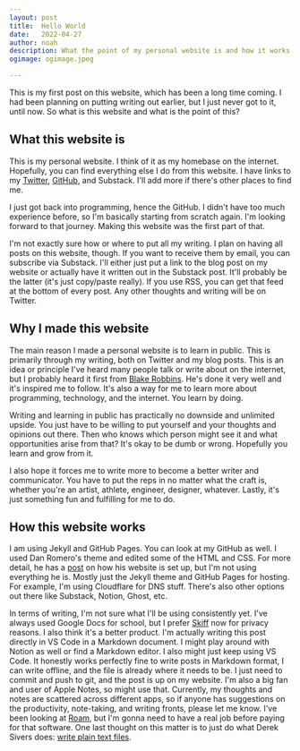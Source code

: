 ```yaml
---
layout: post
title:	Hello World
date:	2022-04-27
author:	noah
description: What the point of my personal website is and how it works.
ogimage: ogimage.jpeg

---
```


This is my first post on this website, which has been a long time coming. I had been planning on putting writing out earlier, but I just never got to it, until now. So what is this website and what is the point of this?

## What this website is

This is my personal website. I think of it as my homebase on the internet. Hopefully, you can find everything else I do from this website. I have links to my [Twitter](https://twitter.com/eacxns), [GitHub](https://github.com/eacxyz), and Substack. I'll add more if there's other places to find me.

I just got back into programming, hence the GitHub. I didn't have too much experience before, so I'm basically starting from scratch again. I'm looking forward to that journey. Making this website was the first part of that.

I'm not exactly sure how or where to put all my writing. I plan on having all posts on this website, though. If you want to receive them by email, you can subscribe via Substack. I'll either just put a link to the blog post on my website or actually have it written out in the Substack post. It'll probably be the latter (it's just copy/paste really). If you use RSS, you can get that feed at the bottom of every post. Any other thoughts and writing will be on Twitter.

## Why I made this website

The main reason I made a personal website is to learn in public. This is primarily through my writing, both on Twitter and my blog posts. This is an idea or principle I've heard many people talk or write about on the internet, but I probably heard it first from [Blake Robbins](https://twitter.com/blakeir). He's done it very well and it's inspired me to follow. It's also a way for me to learn more about programming, technology, and the internet. You learn by doing.

Writing and learning in public has practically no downside and unlimited upside. You just have to be willing to put yourself and your thoughts and opinions out there. Then who knows which person might see it and what opportunities arise from that? It's okay to be dumb or wrong. Hopefully you learn and grow from it.

I also hope it forces me to write more to become a better writer and communicator. You have to put the reps in no matter what the craft is, whether you're an artist, athlete, engineer, designer, whatever. Lastly, it's just something fun and fulfilling for me to do.

## How this website works

I am using Jekyll and GitHub Pages. You can look at my GitHub as well. I used Dan Romero's theme and edited some of the HTML and CSS. For more detail, he has a [post](https://danromero.org/how-this-website-works.html) on how his website is set up, but I'm not using everything he is. Mostly just the Jekyll theme and GitHub Pages for hosting. For example, I'm using Cloudflare for DNS stuff. There's also other options out there like Substack, Notion, Ghost, etc.

In terms of writing, I'm not sure what I'll be using consistently yet. I've always used Google Docs for school, but I prefer [Skiff](https://skiff.org/) now for privacy reasons. I also think it's a better product. I'm actually writing this post directly in VS Code in a Markdown document. I might play around with Notion as well or find a Markdown editor. I also might just keep using VS Code. It honestly works perfectly fine to write posts in Markdown format, I can write offline, and the file is already where it needs to be. I just need to commit and push to git, and the post is up on my website. I'm also a big fan and user of Apple Notes, so might use that. Currently, my thoughts and notes are scattered across different apps, so if anyone has suggestions on the productivity, note-taking, and writing fronts, please let me know. I've been looking at [Roam](https://roamresearch.com/), but I'm gonna need to have a real job before paying for that software. One last thought on this matter is to just do what Derek Sivers does: [write plain text files](https://sive.rs/plaintext).